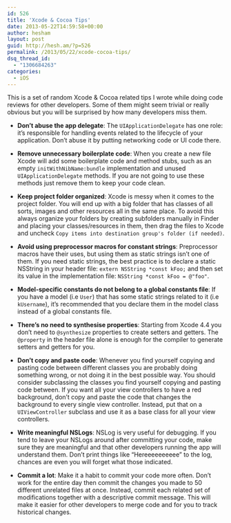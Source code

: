 ```yaml
---
id: 526
title: 'Xcode & Cocoa Tips'
date: 2013-05-22T14:59:58+00:00
author: hesham
layout: post
guid: http://hesh.am/?p=526
permalink: /2013/05/22/xcode-cocoa-tips/
dsq_thread_id:
  - "1306684263"
categories:
  - iOS
---
```

This is a set of random Xcode & Cocoa related tips I wrote while doing code reviews for other developers. Some of them might seem trivial or really obvious but you will be surprised by how many developers miss them.

  * **Don&#8217;t abuse the app delegate**: The `UIApplicationDelegate` has one role: it&#8217;s responsible for handling events related to the lifecycle of your application. Don&#8217;t abuse it by putting networking code or UI code there.

  * **Remove unnecessary boilerplate code**: When you create a new file Xcode will add some boilerplate code and method stubs, such as an empty `initWithNibName:bundle` implementation and unused `UIApplicationDelegate` methods. If you are not going to use these methods just remove them to keep your code clean.

  * **Keep project folder organized**: Xcode is messy when it comes to the project folder. You will end up with a big folder that has classes of all sorts, images and other resources all in the same place. To avoid this always organize your folders by creating subfolders manually in Finder and placing your classes/resources in them, then drag the files to Xcode and uncheck `Copy items into destination group's folder (if needed)`.

  * **Avoid using preprocessor macros for constant strings**: Preprocessor macros have their uses, but using them as static strings isn&#8217;t one of them. If you need static strings, the best practice is to declare a static NSString in your header file: `extern NSString *const kFoo;` and then set its value in the implementation file: `NSString *const kFoo = @"foo"`.

  * **Model-specific constants do not belong to a global constants file**: If you have a model (i.e `User`) that has some static strings related to it (i.e `kUsername`), it&#8217;s recommended that you declare them in the model class instead of a global constants file.

  * **There&#8217;s no need to synthesise properties**: Starting from Xcode 4.4 you don&#8217;t need to `@synthesize` properties to create setters and getters. The `@property` in the header file alone is enough for the compiler to generate setters and getters for you.

  * **Don&#8217;t copy and paste code**: Whenever you find yourself copying and pasting code between different classes you are probably doing something wrong, or not doing it in the best possible way. You should consider subclassing the classes you find yourself copying and pasting code between. If you want all your view controllers to have a red background, don&#8217;t copy and paste the code that changes the background to every single view controller. Instead, put that on a `UIViewController` subclass and use it as a base class for all your view controllers.

  * **Write meaningful NSLogs**: NSLog is very useful for debugging. If you tend to leave your NSLogs around after committing your code, make sure they are meaningful and that other developers running the app will understand them. Don&#8217;t print things like &#8220;Hereeeeeeeeee&#8221; to the log, chances are even you will forget what those indicated.

  * **Commit a lot**: Make it a habit to commit your code more often. Don&#8217;t work for the entire day then commit the changes you made to 50 different unrelated files at once. Instead, commit each related set of modifications together with a descriptive commit message. This will make it easier for other developers to merge code and for you to track historical changes.